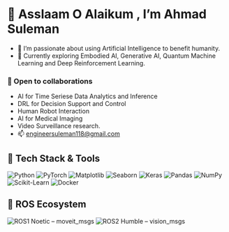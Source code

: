 # 🤝 Asslaam O Alaikum , I’m Ahmad Suleman
- 👀 I’m passionate about using Artificial Intelligence to benefit humanity.
- 🌱 Currently exploring Embodied AI, Generative AI, Quantum Machine Learning and Deep Reinforcement Learning.
### 💞️ Open to collaborations
  -   AI for Time Seriese Data Analytics and Inference
  -   DRL for Decision Support and Control  
  -   Human Robot Interaction
  -   AI for Medical Imaging 
  -   Video Surveillance research.
- 📫 engineersuleman118@gmail.com
## 🚀 Tech Stack & Tools
![Python](https://camo.githubusercontent.com/a0618727896e116b767af9decd3186d44a13a43150430742fe6e7daee87045e4/68747470733a2f2f696d672e736869656c64732e696f2f62616467652f2d507974686f6e2d3337373641423f6c6f676f3d707974686f6e266c6f676f436f6c6f723d7768697465)
![PyTorch](https://camo.githubusercontent.com/1da2fd2e7dd8c63e784f1bf17026c7b25e3cfe481559c2a87a14bab47b27bc9b/68747470733a2f2f696d672e736869656c64732e696f2f62616467652f2d5079546f7263682d4545344332433f6c6f676f3d7079746f726368266c6f676f436f6c6f723d7768697465)
![Matplotlib](https://camo.githubusercontent.com/e358dbfd47de2e72249cce6a7393a1c592f3ce8685ddae9f61c8bdc34bacd149/68747470733a2f2f637573746f6d2d69636f6e2d6261646765732e64656d6f6c61622e636f6d2f62616467652f4d6174706c6f746c69622d3731443239313f6c6f676f3d6d6174706c6f746c6962266c6f676f436f6c6f723d666666)
![Seaborn](https://camo.githubusercontent.com/02057d18ecda6b9feca2bbb766039d52da8a981beb6e9e8b9b92593cc2e28448/68747470733a2f2f696d672e736869656c64732e696f2f62616467652f2d536561626f726e2d3337373641423f6c6f676f3d736561626f726e266c6f676f436f6c6f723d7768697465)
![Keras](https://camo.githubusercontent.com/a1f8f45a31120cab097faf591148c3a7139f7f8cb198bb2c27584930147897e0/68747470733a2f2f696d672e736869656c64732e696f2f62616467652f2d4b657261732d4430303030303f6c6f676f3d6b65726173266c6f676f436f6c6f723d7768697465)
![Pandas](https://camo.githubusercontent.com/bbdf89b314f460cf63f8067da9e7e67e5caabc0ad11823cefaa64eeac0da057c/68747470733a2f2f696d672e736869656c64732e696f2f62616467652f2d50616e6461732d3135303435383f6c6f676f3d70616e646173266c6f676f436f6c6f723d7768697465)
![NumPy](https://camo.githubusercontent.com/dc8928a8e2c75057bc8da3ae5cf38f46e8258b3d1779f093d419824835c57c1e/68747470733a2f2f696d672e736869656c64732e696f2f62616467652f4e756d50792d3444414243463f6c6f676f3d6e756d7079266c6f676f436f6c6f723d666666)
![Scikit-Learn](https://camo.githubusercontent.com/1b9a8e64054c1d2a0e4671d8b9124af47ac0e6d8b42ead5dd071e9b52a3c194d/68747470733a2f2f696d672e736869656c64732e696f2f62616467652f2d5363696b69742d2d4c6561726e2d4637393331453f6c6f676f3d7363696b69742d6c6561726e266c6f676f436f6c6f723d7768697465)
![Docker](https://camo.githubusercontent.com/9c5b3093510b4cd0475f588b385657d4cb21f1945a5070125e3d6fc89c0b839d/68747470733a2f2f696d672e736869656c64732e696f2f62616467652f2d446f636b65722d3234393645443f6c6f676f3d646f636b6572266c6f676f436f6c6f723d7768697465)
## 🤖 ROS Ecosystem

![ROS1 Noetic – moveit_msgs](https://img.shields.io/ros/v/noetic/moveit_msgs?style=flat-square&logo=ros&logoColor=white)
![ROS2 Humble – vision_msgs](https://img.shields.io/ros/v/humble/vision_msgs?style=flat-square&logo=ros&logoColor=white)



<!---
eagle-Ji/eagle-Ji is a ✨ special ✨ repository because its `README.md` (this file) appears on your GitHub profile.
You can click the Preview link to take a look at your changes.
--->
